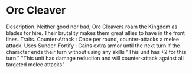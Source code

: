 # Orc Cleaver

Description.
Neither good nor bad, Orc Cleavers roam the Kingdom as blades for hire. Their brutality makes them great allies to have in the front lines.
Traits.
 Counter-Attack : Once per round, counter-attacks a melee attack. Uses Sunder. 
 Fortify : Gains extra armor until the next turn if the character ends their turn without using any skills
 "This unit has +2 for this turn."
 "This unit has damage reduction and will counter-attack against all targeted melee attacks"